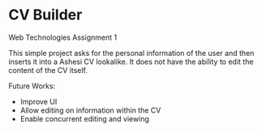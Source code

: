 # CV Builder
Web Technologies Assignment 1

This simple project asks for the personal information of the user and then inserts it into a Ashesi CV lookalike. It does not have the ability to edit the content of the CV itself.

Future Works:
* Improve UI
* Allow editing on information within the CV
* Enable concurrent editing and viewing
